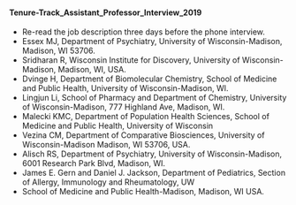 #### Tenure-Track_Assistant_Professor_Interview_2019
* Re-read the job description three days before the phone interview. 
* Essex MJ, Department of Psychiatry, University of Wisconsin-Madison, Madison, WI 53706.
* Sridharan R, Wisconsin Institute for Discovery, University of Wisconsin-Madison, Madison, WI, USA.
* Dvinge H, Department of Biomolecular Chemistry, School of Medicine and Public Health, University of Wisconsin-Madison, WI.
* Lingjun Li, School of Pharmacy and Department of Chemistry, University of Wisconsin-Madison, 777 Highland Ave, Madison, WI.
* Malecki KMC, Department of Population Health Sciences, School of Medicine and Public Health, University of Wisconsin 
* Vezina CM, Department of Comparative Biosciences, University of Wisconsin-Madison Madison, WI 53706, USA.
* Alisch RS, Department of Psychiatry, University of Wisconsin-Madison, 6001 Research Park Blvd, Madison, WI.
* James E. Gern and Daniel J. Jackson, Department of Pediatrics, Section of Allergy, Immunology and Rheumatology, UW
* School of Medicine and Public Health-Madison, Madison, WI USA.
